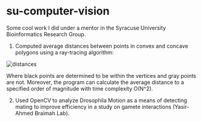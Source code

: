 # su-computer-vision

Some cool work I did under a mentor in the Syracuse University Bioinformatics Research Group.

1) Computed average distances between points in convex and concave polygons using a ray-tracing algorithm: 

![distances](https://user-images.githubusercontent.com/79488137/158080322-dfe1eec7-8d98-4c1f-bd68-b2b7e9e9a184.PNG)

Where black points are determined to be within the vertices and gray points are not. Moreover, the program can calculate the average distance to a specified order of magnitude with time complexity O(N^2). 

2) Used OpenCV to analyze Drosophila Motion as a means of detecting mating to improve efficiency in a study on gamete interactions (Yasir-Ahmed Braimah Lab). 


